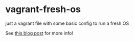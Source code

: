# vagrant-fresh-os
just a vagrant file with some basic config to run a fresh OS

See [this blog post](http://f-ds.github.io/2016/04/14/real-vagrant-in-2-minutes-run-ubuntu-or-centos.html) for more info!

